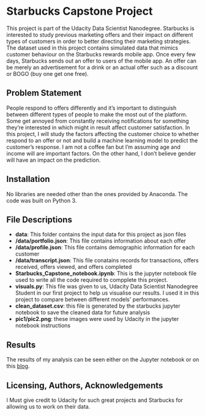 # Starbucks Capstone Project
This project is part of the Udacity Data Scientist Nanodegree. Starbucks is interested to study previous marketing offers and their impact on different types of customers in order to better directing their marketing strategies. The dataset used in this project contains simulated data that mimics customer behaviour on the Starbucks rewards mobile app. Once every few days, Starbucks sends out an offer to users of the mobile app. An offer can be merely an advertisement for a drink or an actual offer such as a discount or BOGO (buy one get one free). 

## Problem Statement
People respond to offers differently and it’s important to distinguish between different types of people to make the most out of the platform. Some get annoyed from constantly receiving notifications for something they’re interested in which might in result affect customer satisfaction. In this project, I will study the factors affecting the customer choice to whether respond to an offer or not and build a machine learning model to predict the customer’s response. I am not a coffee fan but I’m assuming age and income will are important factors. On the other hand, I don’t believe gender will have an impact on the prediction.


## Installation
No libraries are needed other than the ones provided by Anaconda. The code was built on Python 3.

## File Descriptions
* **data**: This folder contains the input data for this project as json files
* **/data/portfolio.json**: This file contains information about each offer
* **/data/profile.json**: This file contains demographic information for each customer
* **/data/transcript.json**: This file conatains records for transactions, offers received, offers viewed, and offers completed
* **Starbucks_Capstone_notebook.ipynb**: This is the jupyter notebook file used to write all the code required to compplete this project.
* **visuals.py**: This file was given to us, Udacity Data Scientist Nanodegree Student in our first project to help us visualise our results. I used it in this project to compare between different models' performances.
* **clean_dataset.csv**: this file is generated by the starbucks jupyter notebook to save the cleaned data for future analysis
* **pic1/pic2.png**: these images were used by Udacity in the jupyter notebook instructions


## Results
The results of my analysis can be seen either on the Jupyter notebook or on this [blog](https://asunaidi.github.io/starbucks-capstone-project/).

## Licensing, Authors, Acknowledgements
I Must give credit to Udacity for such great projects and Starbucks for allowing us to work on their data.

